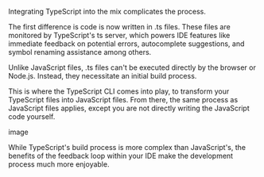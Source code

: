 Integrating TypeScript into the mix complicates the process.

The first difference is code is now written in .ts files. These files are monitored by TypeScript's ts server, which powers IDE features like immediate feedback on potential errors, autocomplete suggestions, and symbol renaming assistance among others.

Unlike JavaScript files, .ts files can't be executed directly by the browser or Node.js. Instead, they necessitate an initial build process.

This is where the TypeScript CLI comes into play, to transform your TypeScript files into JavaScript files. From there, the same process as JavaScript files applies, except you are not directly writing the JavaScript code yourself.

image

While TypeScript's build process is more complex than JavaScript's, the benefits of the feedback loop within your IDE make the development process much more enjoyable.
